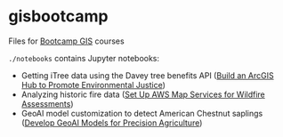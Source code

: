 # gisbootcamp

Files for [Bootcamp GIS](https://bootcampgis.com/) courses

`./notebooks` contains Jupyter notebooks:
* Getting iTree data using the Davey tree benefits API ([Build an ArcGIS Hub to Promote Environmental Justice](https://bootcampgis.com/product/build-an-arcgis-hub-to-promote-environmental-justice/))
* Analyzing historic fire data ([Set Up AWS Map Services for Wildfire Assessments](https://bootcampgis.com/product/set-up-aws-map-services-for-wildfire-assessments/))
* GeoAI model customization to detect American Chestnut saplings ([Develop GeoAI Models for Precision Agriculture](https://bootcampgis.com/product/develop-geoai-models-for-precision-agriculture/))
